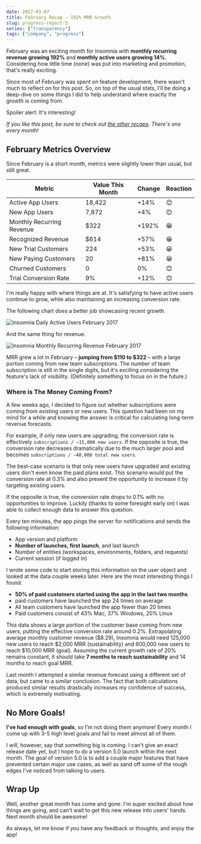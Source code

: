 ```yaml
---
date: 2017-03-07
title: February Recap – 192% MRR Growth
slug: progress-report-5
series: ["transparency"]
tags: ["company", "progress"]
---
```


February was an exciting month for Insomnia with **monthly recurring revenue growing 
192%** and **monthly active users growing 14%**. Considering how little time (none) was put into
marketing and promotion, that's really exciting. 

<!--more-->

Since most of February was spent on feature development, there wasn't much to reflect on for 
this post. So, on top of the usual stats, I'll be doing a deep-dive on some things
I did to help understand where exactly the growth is coming from.

Spoiler alert: It's interesting!

_If you like this post, be sure to check out [the other recaps](/series/transparency/). 
There's one every month!_

## February Metrics Overview

Since February is a short month, metrics were slightly lower than usual, but still great.

| Metric                    | Value This Month | Change  | Reaction   |
| ------------------------- | ---------------- | ------- | ---------- |
| Active App Users          | 18,422           | +14%    | &#x1f60a;  |        
| New App Users             | 7,872            | +4%     | &#x1f60a;  |
| Monthly Recurring Revenue | $322             | +192%   | &#x1f601;  |
| Recognized Revenue        | $614             | +57%    | &#x1f601;  |
| New Trial Customers       | 224              | +53%    | &#x1f600;  |
| New Paying Customers      | 20               | +81%    | &#x1f600;  |
| Churned Customers         | 0                | 0%      | &#x1f60a;  |
| Trial Conversion Rate     | 9%               | +12%    | &#x1f60a;  |

I'm really happy with where things are at. It's satisfying to have active users
continue to grow, while also maintaining an increasing conversion rate. 

The following chart does a better job showcasing recent growth.

![Insomnia Daily Active Users February 2017](/images/blog/dau-8.png)

And the same thing for revenue.

![Insomnia Monthly Recurring Revenue February 2017](/images/blog/mrr-8.png)

MRR grew a lot in February – **jumping from $110 to $322** – with a large portion coming
from new team subscriptions. The number of team subscription is still in the single digits, but
it's exciting considering the feature's lack of visibility. (Definitely something to
focus on in the future.)

### Where is The Money Coming From?

A few weeks ago, I decided to figure out whether subscriptions were coming from existing users
or new users. This question had been on my mind for a while and knowing the answer is 
critical for calculating long-term revenue forecasts.

For example, if only new users are upgrading, the conversion rate is effectively
`subscriptions / ~15,000 new users`. If the opposite is true, the conversion rate decreases
dramatically due to the much larger pool and becomes `subscriptions / ~40,000 total new users`. 

The best-case scenario is that only new users have upgraded and existing users don't even know the
paid plans exist. This scenario would put the conversion rate at 0.3% and also present the 
opportunity to increase it by targeting existing users. 

If the opposite is true, the conversion rate drops to 0.1% with no opportunities to
improve. Luckily (thanks to some foresight early on) I was able to collect enough data 
to answer this question. 

Every ten minutes, the app pings the server for notifications and sends the following information:

- App version and platform
- **Number of launches, first launch**, and last launch
- Number of entities (workspaces, environments, folders, and requests)
- Current session (if logged in)

I wrote some code to start storing this information on the user object and looked at the data 
couple weeks later. Here are the most interesting things I found:

- **50% of paid customers started using the app in the last two months**
- paid customers have launched the app 24 times on average
- All team customers have launched the app fewer than 20 times
- Paid customers consist of 43% Mac, 37% Windows, 20% Linux

This data shows a large portion of the customer base coming from new users, putting the
effective conversion rate around 0.2%. Extrapolating average monthly customer revenue ($8.29), 
Insomnia would need 125,000 new users to reach $2,000 MRR (sustainability) and
600,000 new users to reach $10,000 MRR (goal). Assuming the current growth rate of 20% 
remains constant, it should take **7 months to reach sustainability** and 14 months to reach 
goal MRR. 

Last month I attempted a similar revenue forecast using a different set of data, but came to a
similar conclusion. The fact that both calculations produced similar results drastically 
increases my confidence of success, which is extremely motivating.

## No More Goals!

**I've had enough with goals**, so I'm not doing them anymore! Every month I come up 
with 3-5 high level goals and fail to meet almost all of them. 

I _will_, however, say that something big is coming. I can't give an exact release date yet, 
but I hope to do a version 5.0 launch within the next month. The goal of version 5.0 is to
add a couple major features that have prevented certain major use cases, as well as sand 
off some of the rough edges I've noticed from talking to users.

## Wrap Up

Well, another great month has come and gone. I'm super excited about how things are going, and can't
wait to get this new release into users' hands. Next month should be awesome!

As always, let me know if you have any feedback or thoughts, and enjoy the app!
